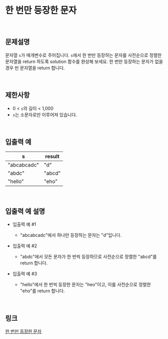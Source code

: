 # 한 번만 등장한 문자

<br>

## 문제설명
문자열 `s`가 매개변수로 주어집니다. `s`에서 한 번만 등장하는 문자를 사전순으로 정렬한 문자열을 return 하도록 solution 함수를 완성해 보세요. 한 번만 등장하는 문자가 없을 경우 빈 문자열을 return 합니다.

<br>

## 제한사항
- 0 < `s`의 길이 < 1,000
- `s`는 소문자로만 이루어져 있습니다.

<br>

## 입출력 예
| s | result |
|---|---|
| "abcabcadc" | "d" |
| "abdc" | "abcd" |
| "hello" | "eho" |

<br>

## 입출력 예 설명
- 입출력 예 #1
    - "abcabcadc"에서 하나만 등장하는 문자는 "d"입니다.

- 입출력 예 #2
    - "abdc"에서 모든 문자가 한 번씩 등장하므로 사전순으로 정렬한 "abcd"를 return 합니다.

- 입출력 예 #3
    - "hello"에서 한 번씩 등장한 문자는 "heo"이고, 이를 사전순으로 정렬한 "eho"를 return 합니다.

<br>

## 링크
[한 번만 등장한 문자](https://school.programmers.co.kr/learn/courses/30/lessons/120896)
